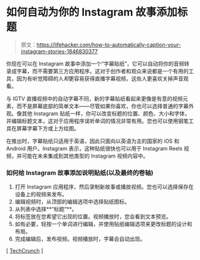 # 如何自动为你的 Instagram 故事添加标题

> 原文：<https://lifehacker.com/how-to-automatically-caption-your-instagram-stories-1846830377>

你现在可以在 Instagram 故事中添加一个“字幕贴纸”，它可以自动将你的音频转录成字幕，而不需要第三方应用程序。这对于创作者和观众来说都是一个有用的工具，因为有听觉障碍的人*和*更容易获得直播字幕视频，这些人更喜欢关掉声音观看。



与 IGTV 直播视频中的自动字幕不同，新的字幕贴纸看起来更像是有意的视频元素，而不是屏幕底部的简单文本——尽管如果你喜欢，你也可以选择普通的字幕外观。像其他 Instagram 贴纸一样，你可以改变标题的位置、颜色、大小和字体，并编辑标题文本，这对于应用程序误听单词的情况非常有用。您也可以使用钢笔工具在屏幕字幕下方或上方绘图。

在推出时，字幕贴纸只适用于英语，因此只面向以英语为主的国家的 iOS 和 Android 用户。Instagram 表示，这种贴纸很快也可以用于 Instagram Reels 视频，并可能在未来集成到其他类型的 Instagram 视频内容中。

### 如何给 Instagram 故事添加说明贴纸(以及最终的卷轴)

1.  打开 Instagram 应用程序，然后录制新故事或播放视频。您也可以选择保存在设备上的视频来发布。
2.  编辑视频时，从顶部的编辑选项中选择贴纸图标。
3.  从列表中选择**“标题”**。
4.  将标签放在您希望它出现的位置。视频播放时，您会看到文本预览。
5.  如有必要，轻按一个单词进行编辑，并使用贴纸编辑选项来更改标题的设计和布局。
6.  完成编辑后，发布视频。视频播放时，字幕会自动出现。

[ [TechCrunch](https://techcrunch.com/2021/05/04/instagram-adds-a-captions-option-for-stories-and-soon-reels/) ]